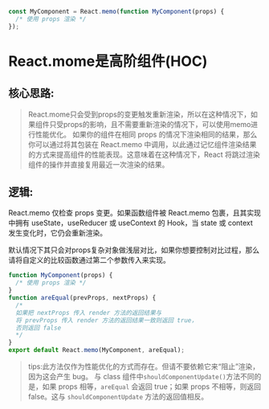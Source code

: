 ```jsx
const MyComponent = React.memo(function MyComponent(props) {
  /* 使用 props 渲染 */
});
```

# React.mome是高阶组件(HOC)
## 核心思路:
> React.mome只会受到props的变更触发重新渲染，所以在这种情况下，如果组件只受props的影响，且不需要重新渲染的情况下，可以使用memo进行性能优化。
> 如果你的组件在相同 props 的情况下渲染相同的结果，那么你可以通过将其包装在 React.memo 中调用，以此通过记忆组件渲染结果的方式来提高组件的性能表现。这意味着在这种情况下，React 将跳过渲染组件的操作并直接复用最近一次渲染的结果。
>

## 逻辑:
React.memo 仅检查 props 变更。如果函数组件被 React.memo 包裹，且其实现中拥有 useState，useReducer 或 useContext 的 Hook，当 state 或 context 发生变化时，它仍会重新渲染。

默认情况下其只会对props复杂对象做浅层对比，如果你想要控制对比过程，那么请将自定义的比较函数通过第二个参数传入来实现。

```jsx
function MyComponent(props) {
  /* 使用 props 渲染 */
}
function areEqual(prevProps, nextProps) {
  /*
  如果把 nextProps 传入 render 方法的返回结果与
  将 prevProps 传入 render 方法的返回结果一致则返回 true，
  否则返回 false
  */
}
export default React.memo(MyComponent, areEqual);
```

> tips:此方法仅作为性能优化的方式而存在。但请不要依赖它来“阻止”渲染，因为这会产生 bug。
> 与 class 组件中` shouldComponentUpdate() `方法不同的是，如果 props 相等，`areEqual` 会返回 true；如果 props 不相等，则返回 false。这与 `shouldComponentUpdate` 方法的返回值相反。